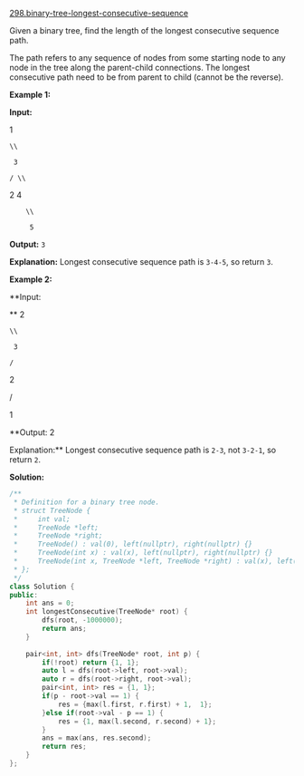 [298.binary-tree-longest-consecutive-sequence](https://leetcode.com/problems/binary-tree-longest-consecutive-sequence/)  

Given a binary tree, find the length of the longest consecutive sequence path.

The path refers to any sequence of nodes from some starting node to any node in the tree along the parent-child connections. The longest consecutive path need to be from parent to child (cannot be the reverse).

**Example 1:**

  
**Input:**
  

  
   1
  
    \\
  
     3
  
    / \\
  
   2   4
  
        \\
  
         5
  

  
**Output:** `3`
  

  
**Explanation:** Longest consecutive sequence path is `3-4-5`, so return `3`.

**Example 2:**

  
**Input:
  

  
**   2
  
    \\
  
     3
  
    / 
  
   2    
  
  / 
  
 1
  

  
**Output: 2 
  

  
Explanation:** Longest consecutive sequence path is `2-3`, not `3-2-1`, so return `2`.  



**Solution:**  

```cpp
/**
 * Definition for a binary tree node.
 * struct TreeNode {
 *     int val;
 *     TreeNode *left;
 *     TreeNode *right;
 *     TreeNode() : val(0), left(nullptr), right(nullptr) {}
 *     TreeNode(int x) : val(x), left(nullptr), right(nullptr) {}
 *     TreeNode(int x, TreeNode *left, TreeNode *right) : val(x), left(left), right(right) {}
 * };
 */
class Solution {
public:
    int ans = 0;
    int longestConsecutive(TreeNode* root) {
        dfs(root, -1000000);
        return ans;
    }
    
    pair<int, int> dfs(TreeNode* root, int p) {
        if(!root) return {1, 1};
        auto l = dfs(root->left, root->val);
        auto r = dfs(root->right, root->val);
        pair<int, int> res = {1, 1};
        if(p - root->val == 1) {
            res = {max(l.first, r.first) + 1,  1};
        }else if(root->val - p == 1) {
            res = {1, max(l.second, r.second) + 1};
        }
        ans = max(ans, res.second);
        return res;
    }
};
```
      